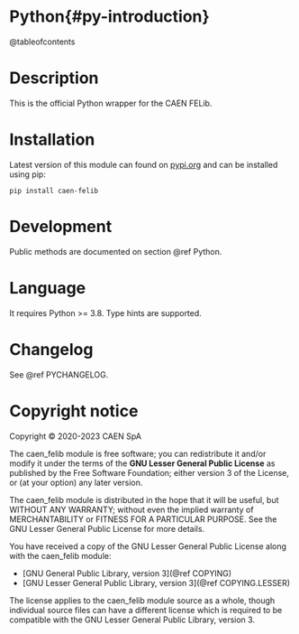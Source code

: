 # Python{#py-introduction}
@tableofcontents

# Description
This is the official Python wrapper for the CAEN FELib.

# Installation
Latest version of this module can found on [pypi.org](https://pypi.org/project/caen-felib/)
and can be installed using pip:

    pip install caen-felib

# Development
Public methods are documented on section @ref Python.

# Language
It requires Python >= 3.8. Type hints are supported.

# Changelog
See @ref PYCHANGELOG.

# Copyright notice
Copyright &copy; 2020-2023 CAEN SpA

The caen_felib module is free software; you can redistribute it and/or
modify it under the terms of the **GNU Lesser General Public
License** as published by the Free Software Foundation; either
version 3 of the License, or (at your option) any later version.

The caen_felib module is distributed in the hope that it will be useful,
but WITHOUT ANY WARRANTY; without even the implied warranty of
MERCHANTABILITY or FITNESS FOR A PARTICULAR PURPOSE. See the GNU
Lesser General Public License for more details.

You have received a copy of the GNU Lesser General Public License along
with the caen_felib module:
- [GNU General Public Library, version 3](@ref COPYING)
- [GNU Lesser General Public Library, version 3](@ref COPYING.LESSER)

The license applies to the caen_felib module source as a whole, though
individual source files can have a different license which is required to be
compatible with the GNU Lesser General Public Library, version 3.
